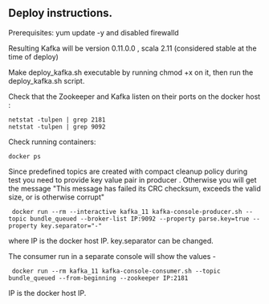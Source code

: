 ## Deploy instructions.

Prerequisites: yum update -y and disabled firewalld

Resulting Kafka will be version 0.11.0.0 , scala 2.11 (considered stable at the time of deploy)

Make deploy_kafka.sh executable by running chmod +x on it, then run the deploy_kafka.sh script.

Check that the Zookeeper and Kafka listen on their ports on the docker host :
```
netstat -tulpen | grep 2181
netstat -tulpen | grep 9092
```

Check running containers:
```
docker ps
```

Since predefined topics are created with compact cleanup policy during test you need to provide key value pair in producer . Otherwise you will get the message "This message has failed its CRC checksum, exceeds the valid size, or is otherwise corrupt"

```
 docker run --rm --interactive kafka_11 kafka-console-producer.sh --topic bundle_queued --broker-list IP:9092 --property parse.key=true --property key.separator="-"
```

where IP is the docker host IP.
key.separator can be changed.  

The consumer run in a separate console will show the values - 

```
 docker run --rm kafka_11 kafka-console-consumer.sh --topic bundle_queued --from-beginning --zookeeper IP:2181
```
IP is the docker host IP.
